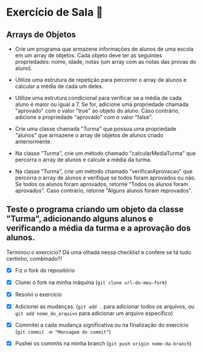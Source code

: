 # Exercício de Sala 🏫  

## Arrays de Objetos

- Crie um programa que armazene informações de alunos de uma escola em um array de objetos. Cada objeto deve ter as seguintes propriedades: nome, idade, notas (um array com as notas das provas do aluno).

- Utilize uma estrutura de repetição para percorrer o array de alunos e calcular a média de cada um deles.

- Utilize uma estrutura condicional para verificar se a média de cada aluno é maior ou igual a 7. Se for, adicione uma propriedade chamada "aprovado" com o valor "true" ao objeto do aluno. Caso contrário, adicione a propriedade "aprovado" com o valor "false".

- Crie uma classe chamada "Turma" que possua uma propriedade "alunos" que armazene o array de objetos de alunos criado anteriormente.

- Na classe "Turma", crie um método chamado "calcularMediaTurma" que percorra o array de alunos e calcule a média da turma.

- Na classe "Turma", crie um método chamado "verificarAprovacao" que percorra o array de alunos e verifique se todos foram aprovados ou não. Se todos os alunos foram aprovados, retorne "Todos os alunos foram aprovados". Caso contrário, retorne "Alguns alunos foram reprovados".

**Teste o programa criando um objeto da classe "Turma", adicionando alguns alunos e verificando a média da turma e a aprovação dos alunos.**
---

Terminou o exercício? Dá uma olhada nessa checklist e confere se tá tudo certinho, combinado?!

- [x] Fiz o fork do repositório 

- [x] Clonei o fork na minha máquina (`git clone url-do-meu-fork`)

- [x] Resolvi o exercício

- [x] Adicionei as mudanças. (`git add .` para adicionar todos os arquivos, ou `git add nome_do_arquivo` para adicionar um arquivo específico)

- [x] Commitei a cada mudança significativa ou na finalização do exercício (`git commit -m "Mensagem do commit"`)

- [x] Pushei os commits na minha branch (`git push origin nome-da-branch`)
